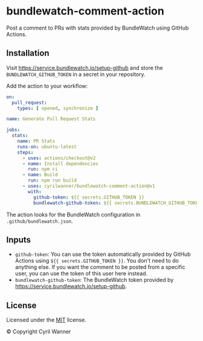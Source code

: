 # bundlewatch-comment-action

Post a comment to PRs with stats provided by BundleWatch using GitHub Actions.

## Installation

Visit https://service.bundlewatch.io/setup-github and store the `BUNDLEWATCH_GITHUB_TOKEN` in a secret in your repository.

Add the action to your workflow:

```yml
on:
  pull_request:
    types: [ opened, synchronize ]

name: Generate Pull Request Stats

jobs:
  stats:
    name: PR Stats
    runs-on: ubuntu-latest
    steps:
      - uses: actions/checkout@v2
      - name: Install dependencies
        run: npm ci
      - name: Build
        run: npm run build
      - uses: cyrilwanner/bundlewatch-comment-action@v1
        with:
          github-token: ${{ secrets.GITHUB_TOKEN }}
          bundlewatch-github-token: ${{ secrets.BUNDLEWATCH_GITHUB_TOKEN }}
```

The action looks for the BundleWatch configuration in `.github/bundlewatch.json`.

## Inputs

* `github-token`: You can use the token automatically provided by GitHub Actions using `${{ secrets.GITHUB_TOKEN }}`. You don't need to do anything else.
If you want the comment to be posted from a specific user, you can use the token of this user here instead.
* `bundlewatch-github-token`: The BundleWatch token provided by https://service.bundlewatch.io/setup-github.

## License

Licensed under the [MIT](https://github.com/cyrilwanner/bundlewatch-comment-action/blob/master/LICENSE) license.

© Copyright Cyril Wanner


